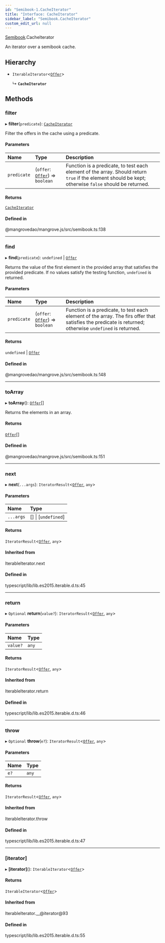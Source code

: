 ```yaml
---
id: "Semibook-1.CacheIterator"
title: "Interface: CacheIterator"
sidebar_label: "Semibook.CacheIterator"
custom_edit_url: null
---
```


[Semibook](../namespaces/Semibook-1.md).CacheIterator

An iterator over a semibook cache.

## Hierarchy

- `IterableIterator`<[`Offer`](../namespaces/Market-1.md#offer)\>

  ↳ **`CacheIterator`**

## Methods

### <a id="filter" name="filter"></a> filter

▸ **filter**(`predicate`): [`CacheIterator`](Semibook-1.CacheIterator.md)

Filter the offers in the cache using a predicate.

#### Parameters

| Name | Type | Description |
| :------ | :------ | :------ |
| `predicate` | (`offer`: [`Offer`](../namespaces/Market-1.md#offer)) => `boolean` | Function is a predicate, to test each element of the array. Should return `true` if the element should be kept; otherwise `false` should be returned. |

#### Returns

[`CacheIterator`](Semibook-1.CacheIterator.md)

#### Defined in

@mangrovedao/mangrove.js/src/semibook.ts:138

___

### <a id="find" name="find"></a> find

▸ **find**(`predicate`): `undefined` \| [`Offer`](../namespaces/Market-1.md#offer)

Returns the value of the first element in the provided array that
satisfies the provided predicate. If no values satisfy the testing function,
`undefined` is returned.

#### Parameters

| Name | Type | Description |
| :------ | :------ | :------ |
| `predicate` | (`offer`: [`Offer`](../namespaces/Market-1.md#offer)) => `boolean` | Function is a predicate, to test each element of the array. The firs offer that satisfies the predicate is returned; otherwise `undefined` is returned. |

#### Returns

`undefined` \| [`Offer`](../namespaces/Market-1.md#offer)

#### Defined in

@mangrovedao/mangrove.js/src/semibook.ts:148

___

### <a id="toarray" name="toarray"></a> toArray

▸ **toArray**(): [`Offer`](../namespaces/Market-1.md#offer)[]

Returns the elements in an array.

#### Returns

[`Offer`](../namespaces/Market-1.md#offer)[]

#### Defined in

@mangrovedao/mangrove.js/src/semibook.ts:151

___

### <a id="next" name="next"></a> next

▸ **next**(`...args`): `IteratorResult`<[`Offer`](../namespaces/Market-1.md#offer), `any`\>

#### Parameters

| Name | Type |
| :------ | :------ |
| `...args` | [] \| [`undefined`] |

#### Returns

`IteratorResult`<[`Offer`](../namespaces/Market-1.md#offer), `any`\>

#### Inherited from

IterableIterator.next

#### Defined in

typescript/lib/lib.es2015.iterable.d.ts:45

___

### <a id="return" name="return"></a> return

▸ `Optional` **return**(`value?`): `IteratorResult`<[`Offer`](../namespaces/Market-1.md#offer), `any`\>

#### Parameters

| Name | Type |
| :------ | :------ |
| `value?` | `any` |

#### Returns

`IteratorResult`<[`Offer`](../namespaces/Market-1.md#offer), `any`\>

#### Inherited from

IterableIterator.return

#### Defined in

typescript/lib/lib.es2015.iterable.d.ts:46

___

### <a id="throw" name="throw"></a> throw

▸ `Optional` **throw**(`e?`): `IteratorResult`<[`Offer`](../namespaces/Market-1.md#offer), `any`\>

#### Parameters

| Name | Type |
| :------ | :------ |
| `e?` | `any` |

#### Returns

`IteratorResult`<[`Offer`](../namespaces/Market-1.md#offer), `any`\>

#### Inherited from

IterableIterator.throw

#### Defined in

typescript/lib/lib.es2015.iterable.d.ts:47

___

### <a id="[iterator]" name="[iterator]"></a> [iterator]

▸ **[iterator]**(): `IterableIterator`<[`Offer`](../namespaces/Market-1.md#offer)\>

#### Returns

`IterableIterator`<[`Offer`](../namespaces/Market-1.md#offer)\>

#### Inherited from

IterableIterator.\_\_@iterator@93

#### Defined in

typescript/lib/lib.es2015.iterable.d.ts:55
